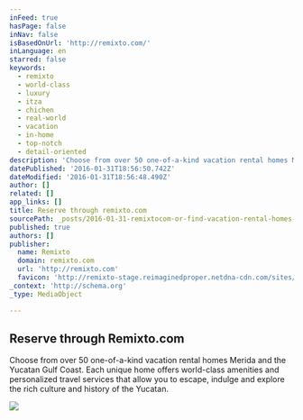 ```yaml
---
inFeed: true
hasPage: false
inNav: false
isBasedOnUrl: 'http://remixto.com/'
inLanguage: en
starred: false
keywords:
  - remixto
  - world-class
  - luxury
  - itza
  - chichen
  - real-world
  - vacation
  - in-home
  - top-notch
  - detail-oriented
description: 'Choose from over 50 one-of-a-kind vacation rental homes Merida and the Yucatan Gulf Coast. Each unique home offers world-class amenities and personalized travel services that allow you to escape, indulge and explore the rich culture and history of the Yucatan.'
datePublished: '2016-01-31T18:56:50.742Z'
dateModified: '2016-01-31T18:56:48.490Z'
author: []
related: []
app_links: []
title: Reserve through remixto.com
sourcePath: _posts/2016-01-31-remixtocom-or-find-vacation-rental-homes-in-merida-and-the-y.md
published: true
authors: []
publisher:
  name: Remixto
  domain: remixto.com
  url: 'http://remixto.com'
  favicon: 'http://remixto-stage.reimaginedproper.netdna-cdn.com/sites/default/files/favicon.ico'
_context: 'http://schema.org'
_type: MediaObject

---
```

<article style=""><h1>Reserve through Remixto.com</h1><p>Choose from over 50 one-of-a-kind vacation rental homes Merida and the Yucatan Gulf Coast. Each unique home offers world-class amenities and personalized travel services that allow you to escape, indulge and explore the rich culture and history of the Yucatan.</p><img src="https://s3-us-west-2.amazonaws.com/the-grid-img/p/d17cc3f4432d5db3c663b0420c5b2130626e5c98.jpg" /></article>